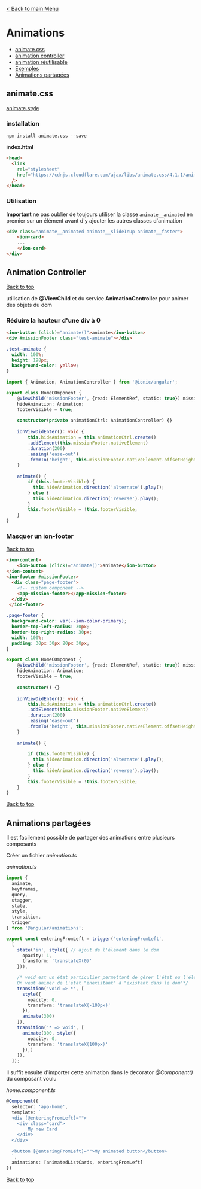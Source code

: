 
[< Back to main Menu](https://github.com/gsoulie/angular-resources/blob/master/ng-sheet.md)    

# Animations

* [animate.css](#animate-.-css)    
* [animation controller](#animation-controller)     
* [animation réutilisable](https://netbasal.com/creating-reusable-animations-in-angular-6a2350d6191a)     
* [Exemples](https://github.com/gsoulie/angular-resources/tree/master/animations)      
* [Animations partagées](#animations-partagées)      

## animate.css

[animate.style](https://animate.style/)     

### installation

````npm install animate.css --save````

**index.html**

````html
<head>
  <link
    rel="stylesheet"
    href="https://cdnjs.cloudflare.com/ajax/libs/animate.css/4.1.1/animate.min.css"
  />
</head>
````

### Utilisation

**Important** ne pas oublier de toujours utiliser la classe ````animate__animated```` en premier sur un élément avant d'y ajouter les autres classes d'animation

````html
<div class="animate__animated animate__slideInUp animate__faster">
	<ion-card>
	...
	</ion-card>
</div>
````

## Animation Controller
[Back to top](#animations)     

utilisation de **@ViewChild** et du service **AnimationController** pour animer des objets du dom

### Réduire la hauteur d'une div à 0

````html
<ion-button (click)="animate()">animate</ion-button>
<div #missionFooter class="test-animate"></div>
````

````css
.test-animate {
  width: 100%;
  height: 198px;
  background-color: yellow;
}
````

````typescript
import { Animation, AnimationController } from '@ionic/angular';

export class HomeCOmponent {
	@ViewChild('missionFooter', {read: ElementRef, static: true}) missionFooter: ElementRef;
	hideAnimation: Animation;
	footerVisible = true;
	
	constructor(private animationCtrl: AnimationController) {}
	
	ionViewDidEnter(): void {
		this.hideAnimation = this.animationCtrl.create()
		.addElement(this.missionFooter.nativeElement)
		.duration(200)
		.easing('ease-out')
		.fromTo('height', this.missionFooter.nativeElement.offsetHeight + 'px', '0px');
	}
	
	animate() {
		if (this.footerVisible) {
		  this.hideAnimation.direction('alternate').play();
		} else {
		  this.hideAnimation.direction('reverse').play();
		}
		this.footerVisible = !this.footerVisible;
	}
}
````

### Masquer un ion-footer
[Back to top](#animations)     

````html
<ion-content>
	<ion-button (click)="animate()">animate</ion-button>
</ion-content>
<ion-footer #missionFooter>
  <div class="page-footer">
	<!-- custom component -->
    <app-mission-footer></app-mission-footer>
  </div>
 </ion-footer>
````

````css
.page-footer {
  background-color: var(--ion-color-primary);
  border-top-left-radius: 30px;
  border-top-right-radius: 30px;
  width: 100%;
  padding: 30px 30px 20px 30px;
}
````

````typescript
export class HomeCOmponent {
	@ViewChild('missionFooter', {read: ElementRef, static: true}) missionFooter: ElementRef;
	hideAnimation: Animation;
	footerVisible = true;
	
	constructor() {}
	
	ionViewDidEnter(): void {
		this.hideAnimation = this.animationCtrl.create()
		.addElement(this.missionFooter.nativeElement)
		.duration(200)
		.easing('ease-out')
		.fromTo('height', this.missionFooter.nativeElement.offsetHeight + 'px', '0px');
	}
	
	animate() {

		if (this.footerVisible) {
		  this.hideAnimation.direction('alternate').play();
		} else {
		  this.hideAnimation.direction('reverse').play();
		}
		this.footerVisible = !this.footerVisible;
	}
}
````

[Back to top](#animations)     

## Animations partagées

Il est facilement possible de partager des animations entre plusieurs composants

Créer un fichier *animation.ts*

*animation.ts*

````typescript
import {
  animate,
  keyframes,
  query,
  stagger,
  state,
  style,
  transition,
  trigger
} from '@angular/animations';

export const enteringFromLeft = trigger('enteringFromLeft',
  [
    state('in', style({ // ajout de l'élément dans le dom
      opacity: 1,
      transform: 'translateX(0)'
    })),

    /* void est un état particulier permettant de gérer l'état ou l'élément n'est pas encore dans le DOM.
    On veut animer de l'état "inexistant" à "existant dans le dom"*/
    transition('void => *', [
      style({
        opacity: 0,
        transform: 'translateX(-100px)'
      }),
      animate(300)
    ]),
    transition('* => void', [
      animate(300, style({
        opacity: 0,
        transform: 'translateX(100px)'
      }),)
    ]),
  ]);
````

Il suffit ensuite d'importer cette animation dans le decorator *@Component()* du composant voulu

*home.component.ts*

````typescript
@Component({
  selector: 'app-home',
  template: `
  <div [@enteringFromLeft]="">
	<div class="card">
		My new Card
	</div>
  </div>
  
  <button [@enteringFromLeft]="">My animated button</button>
  `,
  animations: [animatedListCards, enteringFromLeft]
})
````
[Back to top](#animations)     
